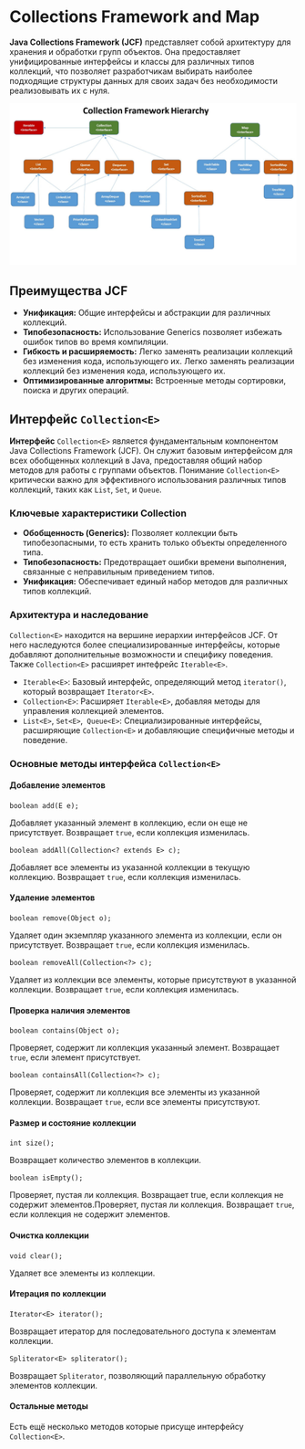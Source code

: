 # Collections Framework and Map

**Java Collections Framework (JCF)** представляет собой архитектуру для хранения и обработки групп объектов. Она
предоставляет унифицированные интерфейсы и классы для различных типов коллекций, что позволяет разработчикам выбирать
наиболее подходящие структуры данных для своих задач без необходимости реализовывать их с нуля.

![java-collection-framework-hierarchy.jpg](java-collection-framework-hierarchy.jpg)

## Преимущества JCF

- **Унификация:** Общие интерфейсы и абстракции для различных коллекций.
- **Типобезопасность:** Использование Generics позволяет избежать ошибок типов во время компиляции.
- **Гибкость и расширяемость:** Легко заменять реализации коллекций без изменения кода, использующего их. Легко заменять
  реализации коллекций без изменения кода, использующего их.
- **Оптимизированные алгоритмы:** Встроенные методы сортировки, поиска и других операций.

## Интерфейс ```Collection<E>```

**Интерфейс** ```Collection<E>``` является фундаментальным компонентом Java Collections Framework (JCF). Он служит
базовым интерфейсом для всех обобщенных коллекций в Java, предоставляя общий набор методов для работы с группами
объектов. Понимание ```Collection<E>``` критически важно для эффективного использования различных типов коллекций, таких
как ```List```, ```Set```, и ```Queue```.

### Ключевые характеристики Collection<E>

- **Обобщенность (Generics):** Позволяет коллекции быть типобезопасными, то есть хранить только объекты определенного
  типа.
- **Типобезопасность:** Предотвращает ошибки времени выполнения, связанные с неправильным приведением типов.
- **Унификация:** Обеспечивает единый набор методов для различных типов коллекций.

### Архитектура и наследование

```Collection<E>``` находится на вершине иерархии интерфейсов JCF. От него наследуются более специализированные
интерфейсы, которые добавляют дополнительные возможности и специфику поведения. Также ```Collection<E>``` расшиярет
интефрейс ```Iterable<E>```.

- ```Iterable<E>```: Базовый интерфейс, определяющий метод ```iterator()```, который возвращает ```Iterator<E>```.
- ```Collection<E>```: Расширяет ```Iterable<E>```, добавляя методы для управления коллекцией элементов.
- ```List<E>```, ```Set<E>```,``` Queue<E>```: Специализированные интерфейсы, расширяющие ```Collection<E>``` и
  добавляющие специфичные методы и поведение.

### Основные методы интерфейса ```Collection<E>```

#### Добавление элементов

```
boolean add(E e);
```

Добавляет указанный элемент в коллекцию, если он еще не присутствует. Возвращает ```true```, если коллекция изменилась.

```
boolean addAll(Collection<? extends E> c);
```

Добавляет все элементы из указанной коллекции в текущую коллекцию. Возвращает ```true```, если коллекция изменилась.

#### Удаление элементов

```
boolean remove(Object o);
```

Удаляет один экземпляр указанного элемента из коллекции, если он присутствует. Возвращает ```true```, если коллекция
изменилась.

```
boolean removeAll(Collection<?> c);
```

Удаляет из коллекции все элементы, которые присутствуют в указанной коллекции. Возвращает ```true```, если коллекция
изменилась.

#### Проверка наличия элементов

```
boolean contains(Object o);
```

Проверяет, содержит ли коллекция указанный элемент. Возвращает ```true```, если элемент присутствует.

```
boolean containsAll(Collection<?> c);
```

Проверяет, содержит ли коллекция все элементы из указанной коллекции. Возвращает ```true```, если все элементы
присутствуют.

#### Размер и состояние коллекции

```
int size();
```

Возвращает количество элементов в коллекции.

```
boolean isEmpty();
```

Проверяет, пустая ли коллекция. Возвращает true, если коллекция не содержит элементов.Проверяет, пустая ли коллекция.
Возвращает ```true```, если коллекция не содержит элементов.

#### Очистка коллекции

```
void clear();
```

Удаляет все элементы из коллекции.

#### Итерация по коллекции

```
Iterator<E> iterator();
```

Возвращает итератор для последовательного доступа к элементам коллекции.

```
Spliterator<E> spliterator();
```

Возвращает ```Spliterator```, позволяющий параллельную обработку элементов коллекции.

#### Остальные методы

Есть ещё несколько методов которые присуще интерфейсу ```Collection<E>```. 